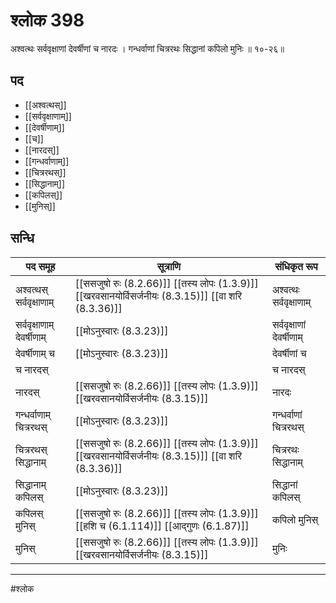 # श्लोक 398

अश्वत्थः सर्ववृक्षाणां देवर्षीणां च नारदः ।
गन्धर्वाणां चित्ररथः सिद्धानां कपिलो मुनिः ॥ १०-२६॥


## पद 

- [[अश्वत्थस्]]
- [[सर्ववृक्षाणाम्]]
- [[देवर्षीणाम्]]
- [[च]]
- [[नारदस्]]
- [[गन्धर्वाणाम्]]
- [[चित्ररथस्]]
- [[सिद्धानाम्]]
- [[कपिलस्]]
- [[मुनिस्]]

## सन्धि

| पद समूह | सूत्राणि | संधिकृत रूप |
| ----- | ----- | ----- |
| अश्वत्थस् सर्ववृक्षाणाम् |  [[ससजुषो रुः (8.2.66)]] [[तस्य लोपः (1.3.9)]] [[खरवसानयोर्विसर्जनीयः (8.3.15)]] [[वा शरि (8.3.36)]] | अश्वत्थः सर्ववृक्षाणाम् |
| सर्ववृक्षाणाम् देवर्षीणाम् |  [[मोऽनुस्वारः (8.3.23)]] | सर्ववृक्षाणां देवर्षीणाम् |
| देवर्षीणाम् च |  [[मोऽनुस्वारः (8.3.23)]] | देवर्षीणां च |
| च नारदस् |  | च नारदस् |
| नारदस् |  [[ससजुषो रुः (8.2.66)]] [[तस्य लोपः (1.3.9)]] [[खरवसानयोर्विसर्जनीयः (8.3.15)]] | नारदः |
| गन्धर्वाणाम् चित्ररथस् |  [[मोऽनुस्वारः (8.3.23)]] | गन्धर्वाणां चित्ररथस् |
| चित्ररथस् सिद्धानाम् |  [[ससजुषो रुः (8.2.66)]] [[तस्य लोपः (1.3.9)]] [[खरवसानयोर्विसर्जनीयः (8.3.15)]] [[वा शरि (8.3.36)]] | चित्ररथः सिद्धानाम् |
| सिद्धानाम् कपिलस् |  [[मोऽनुस्वारः (8.3.23)]] | सिद्धानां कपिलस् |
| कपिलस् मुनिस् |  [[ससजुषो रुः (8.2.66)]] [[तस्य लोपः (1.3.9)]] [[हशि च (6.1.114)]] [[आद्गुणः (6.1.87)]] | कपिलो मुनिस् |
| मुनिस् |  [[ससजुषो रुः (8.2.66)]] [[तस्य लोपः (1.3.9)]] [[खरवसानयोर्विसर्जनीयः (8.3.15)]] | मुनिः |


---

#श्लोक